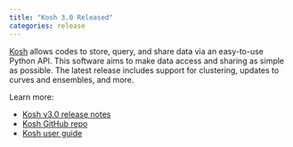 ```yaml
---
title: "Kosh 3.0 Released"
categories: release
---
```


[Kosh](https://github.com/LLNL/kosh) allows codes to store, query, and share data via an easy-to-use Python API. This software aims to make data access and sharing as simple as possible. The latest release includes support for clustering, updates to curves and ensembles, and more.

Learn more:

- [Kosh v3.0 release notes](https://github.com/LLNL/kosh/releases/tag/v3.0)
- [Kosh GitHub repo](https://github.com/LLNL/kosh)
- [Kosh user guide](https://github.com/LLNL/kosh/blob/stable/docs/source/users/index.md)
